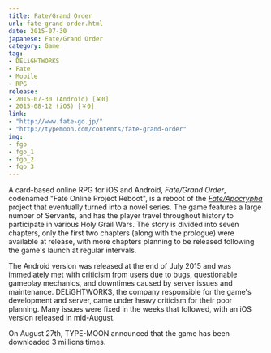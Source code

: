 ```yaml
---
title: Fate/Grand Order
url: fate-grand-order.html
date: 2015-07-30
japanese: Fate/Grand Order
category: Game
tag:
- DELiGHTWORKS
- Fate
- Mobile
- RPG
release:
- 2015-07-30 (Android) [￥0]
- 2015-08-12 (iOS) [￥0]
link:
- "http://www.fate-go.jp/"
- "http://typemoon.com/contents/fate-grand-order"
img:
- fgo
- fgo_1
- fgo_2
- fgo_3
---
```


A card-based online RPG for iOS and Android, *Fate/Grand Order*, codenamed "Fate Online Project Reboot", is a reboot of the [*Fate/Apocrypha*](fate-apocrypha-1.html) project that eventually turned into a novel series. The game features a large number of Servants, and has the player travel throughout history to participate in various Holy Grail Wars. The story is divided into seven chapters, only the first two chapters (along with the prologue) were available at release, with more chapters planning to be released following the game's launch at regular intervals.

The Android version was released at the end of July 2015 and was immediately met with criticism from users due to bugs, questionable gameplay mechanics, and downtimes caused by server issues and maintenance. DELiGHTWORKS, the company responsible for the game's development and server, came under heavy criticism for their poor planning. Many issues were fixed in the weeks that followed, with an iOS version released in mid-August.

On August 27th, TYPE-MOON announced that the game has been downloaded 3 millions times.
